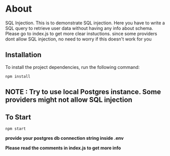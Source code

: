 # About
SQL Injection. This is to demonstrate SQL injection. Here you have to write a SQL query to retrieve user data without having any info about schema. Please go to index.js to get more clear instuctions. since some providers dont allow SQL injection, no need to worry if this doesn't work for you

## Installation

To install the project dependencies, run the following command:

```
npm install

```
## NOTE : Try to use local Postgres instance. Some providers might not allow SQL injection

## To Start

```
npm start

```


**provide your postgres db connection string inside .env**

**Please read the comments in index.js to get more info**
